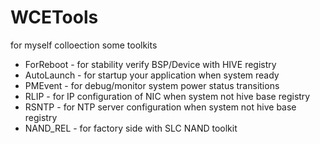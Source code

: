 # WCETools
for myself colloection some toolkits

* ForReboot - for stability verify BSP/Device with HIVE registry
* AutoLaunch - for startup your application when system ready
* PMEvent - for debug/monitor system power status transitions
* RLIP - for IP configuration of NIC when system not hive base registry
* RSNTP - for NTP server configuration when system not hive base registry
* NAND_REL - for factory side with SLC NAND toolkit


